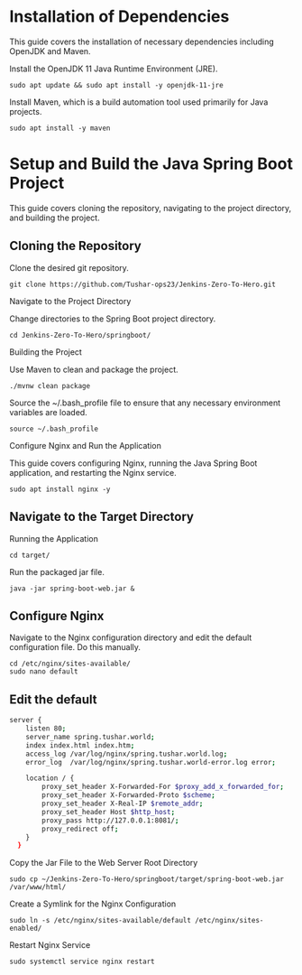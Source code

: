 # Installation of Dependencies

This guide covers the installation of necessary dependencies including OpenJDK and Maven.

<p>Install the OpenJDK 11 Java Runtime Environment (JRE).</p>

```
sudo apt update && sudo apt install -y openjdk-11-jre
```

<p>Install Maven, which is a build automation tool used primarily for Java projects.</p>

```
sudo apt install -y maven
```

# Setup and Build the Java Spring Boot Project

This guide covers cloning the repository, navigating to the project directory, and building the project.

## Cloning the Repository

Clone the desired git repository.
```
git clone https://github.com/Tushar-ops23/Jenkins-Zero-To-Hero.git
```
<p>Navigate to the Project Directory</p>

Change directories to the Spring Boot project directory.
```
cd Jenkins-Zero-To-Hero/springboot/
```
Building the Project

Use Maven to clean and package the project.
```
./mvnw clean package
```
Source the ~/.bash_profile file to ensure that any necessary environment variables are loaded.
```
source ~/.bash_profile
```
<p>Configure Nginx and Run the Application</p>

This guide covers configuring Nginx, running the Java Spring Boot application, and restarting the Nginx service.
```
sudo apt install nginx -y
```
## Navigate to the Target Directory
Running the Application
```
cd target/
```
Run the packaged jar file.
```
java -jar spring-boot-web.jar &
```
## Configure Nginx

Navigate to the Nginx configuration directory and edit the default configuration file. Do this manually.
```
cd /etc/nginx/sites-available/
sudo nano default
```
## Edit the default 
```bash 
server {
    listen 80;
    server_name spring.tushar.world;
    index index.html index.htm;
    access_log /var/log/nginx/spring.tushar.world.log;
    error_log  /var/log/nginx/spring.tushar.world-error.log error;

    location / {
        proxy_set_header X-Forwarded-For $proxy_add_x_forwarded_for;
        proxy_set_header X-Forwarded-Proto $scheme;
        proxy_set_header X-Real-IP $remote_addr;
        proxy_set_header Host $http_host;
        proxy_pass http://127.0.0.1:8081/;
        proxy_redirect off;
    }
  }
```
Copy the Jar File to the Web Server Root Directory
```
sudo cp ~/Jenkins-Zero-To-Hero/springboot/target/spring-boot-web.jar /var/www/html/
```
Create a Symlink for the Nginx Configuration
```
sudo ln -s /etc/nginx/sites-available/default /etc/nginx/sites-enabled/
```
Restart Nginx Service
```
sudo systemctl service nginx restart
